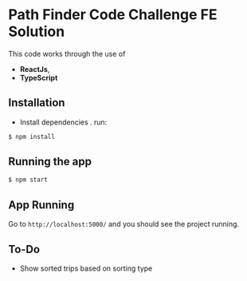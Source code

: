 # Path Finder Code Challenge FE Solution

This code works through the use of

- **ReactJs**,
- **TypeScript**

## Installation

- Install dependencies . run: 

 ```bash
 $ npm install
 ```

## Running the app

```bash
$ npm start
```

## App Running 

Go to `http://localhost:5000/` and you should see the project running.

## To-Do 
- Show sorted trips based on sorting type